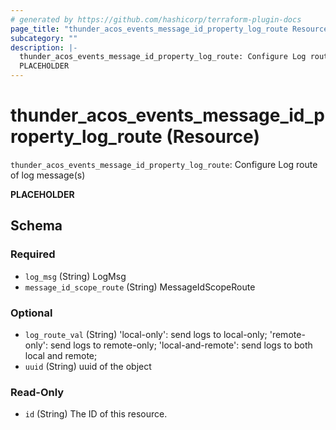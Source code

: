 ```yaml
---
# generated by https://github.com/hashicorp/terraform-plugin-docs
page_title: "thunder_acos_events_message_id_property_log_route Resource - terraform-provider-thunder"
subcategory: ""
description: |-
  thunder_acos_events_message_id_property_log_route: Configure Log route of log message(s)
  PLACEHOLDER
---
```


# thunder_acos_events_message_id_property_log_route (Resource)

`thunder_acos_events_message_id_property_log_route`: Configure Log route of log message(s)

__PLACEHOLDER__



<!-- schema generated by tfplugindocs -->
## Schema

### Required

- `log_msg` (String) LogMsg
- `message_id_scope_route` (String) MessageIdScopeRoute

### Optional

- `log_route_val` (String) 'local-only': send logs to local-only; 'remote-only': send logs to remote-only; 'local-and-remote': send logs to both local and remote;
- `uuid` (String) uuid of the object

### Read-Only

- `id` (String) The ID of this resource.


